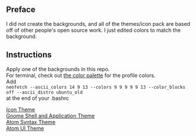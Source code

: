 ## Preface

I did not create the backgrounds, and all of the themes/icon pack are based off of other people's open source work.  I just edited colors to match the background.

## Instructions
Apply one of the backgrounds in this repo.    
For terminal, check out [the color palette](https://github.com/JohnOberhauser/sekiro-autumn-ubuntu-theme/color_palette.yaml) for the profile colors.    
Add    
`neofetch --ascii_colors 14 9 13 --colors 9 9 9 9 9 13 --color_blocks off --ascii_distro ubuntu_old`    
at the end of your .bashrc    

[Icon Theme](https://github.com/JohnOberhauser/sekiro-autumn-icons)    
[Gnome Shell and Application Theme](https://github.com/JohnOberhauser/sekiro-autumn-gnome-theme)    
[Atom Syntax Theme](https://atom.io/themes/sekiro-autumn-syntax)    
[Atom UI Theme](https://atom.io/themes/sekiro-autumn-ui)    
